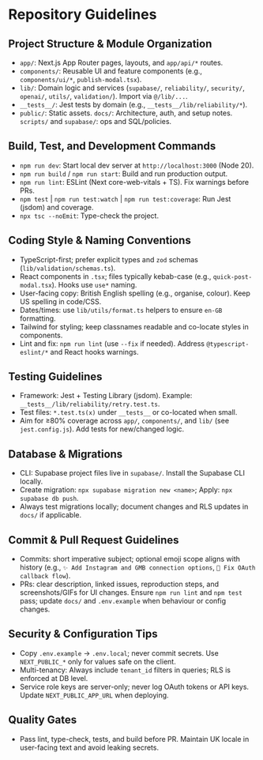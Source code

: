 # Repository Guidelines

## Project Structure & Module Organization
- `app/`: Next.js App Router pages, layouts, and `app/api/*` routes.
- `components/`: Reusable UI and feature components (e.g., `components/ui/*`, `publish-modal.tsx`).
- `lib/`: Domain logic and services (`supabase/`, `reliability/`, `security/`, `openai/`, `utils/`, `validation/`). Import via `@/lib/...`.
- `__tests__/`: Jest tests by domain (e.g., `__tests__/lib/reliability/*`).
- `public/`: Static assets. `docs/`: Architecture, auth, and setup notes. `scripts/` and `supabase/`: ops and SQL/policies.

## Build, Test, and Development Commands
- `npm run dev`: Start local dev server at `http://localhost:3000` (Node 20).
- `npm run build` / `npm run start`: Build and run production output.
- `npm run lint`: ESLint (Next core-web-vitals + TS). Fix warnings before PRs.
- `npm test` | `npm run test:watch` | `npm run test:coverage`: Run Jest (jsdom) and coverage.
- `npx tsc --noEmit`: Type-check the project.

## Coding Style & Naming Conventions
- TypeScript-first; prefer explicit types and `zod` schemas (`lib/validation/schemas.ts`).
- React components in `.tsx`; files typically kebab-case (e.g., `quick-post-modal.tsx`). Hooks use `use*` naming.
- User-facing copy: British English spelling (e.g., organise, colour). Keep US spelling in code/CSS.
- Dates/times: use `lib/utils/format.ts` helpers to ensure `en-GB` formatting.
- Tailwind for styling; keep classnames readable and co-locate styles in components.
- Lint and fix: `npm run lint` (use `--fix` if needed). Address `@typescript-eslint/*` and React hooks warnings.

## Testing Guidelines
- Framework: Jest + Testing Library (jsdom). Example: `__tests__/lib/reliability/retry.test.ts`.
- Test files: `*.test.ts(x)` under `__tests__` or co-located when small.
- Aim for ≥80% coverage across `app/`, `components/`, and `lib/` (see `jest.config.js`). Add tests for new/changed logic.

## Database & Migrations
- CLI: Supabase project files live in `supabase/`. Install the Supabase CLI locally.
- Create migration: `npx supabase migration new <name>`; Apply: `npx supabase db push`.
- Always test migrations locally; document changes and RLS updates in `docs/` if applicable.

## Commit & Pull Request Guidelines
- Commits: short imperative subject; optional emoji scope aligns with history (e.g., `✨ Add Instagram and GMB connection options`, `🔧 Fix OAuth callback flow`).
- PRs: clear description, linked issues, reproduction steps, and screenshots/GIFs for UI changes. Ensure `npm run lint` and `npm test` pass; update `docs/` and `.env.example` when behaviour or config changes.

## Security & Configuration Tips
- Copy `.env.example` → `.env.local`; never commit secrets. Use `NEXT_PUBLIC_*` only for values safe on the client.
- Multi-tenancy: Always include `tenant_id` filters in queries; RLS is enforced at DB level.
- Service role keys are server-only; never log OAuth tokens or API keys. Update `NEXT_PUBLIC_APP_URL` when deploying.

## Quality Gates
- Pass lint, type-check, tests, and build before PR. Maintain UK locale in user-facing text and avoid leaking secrets.
